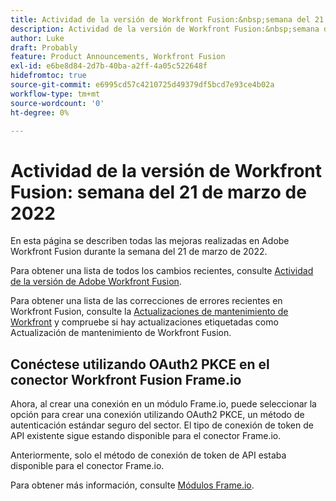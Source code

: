 ```yaml
---
title: Actividad de la versión de Workfront Fusion:&nbsp;semana del 21 de marzo de 2022
description: Actividad de la versión de Workfront Fusion:&nbsp;semana del 21 de marzo de 2022
author: Luke
draft: Probably
feature: Product Announcements, Workfront Fusion
exl-id: e6be8d84-2d7b-40ba-a2ff-4a05c522648f
hidefromtoc: true
source-git-commit: e6995cd57c4210725d49379df5bcd7e93ce4b02a
workflow-type: tm+mt
source-wordcount: '0'
ht-degree: 0%

---
```


# Actividad de la versión de Workfront Fusion: semana del 21 de marzo de 2022

En esta página se describen todas las mejoras realizadas en Adobe Workfront Fusion durante la semana del 21 de marzo de 2022.

Para obtener una lista de todos los cambios recientes, consulte [Actividad de la versión de Adobe Workfront Fusion](../../../product-announcements/product-releases/fusion-release-activity/fusion-release-activity.md).

Para obtener una lista de las correcciones de errores recientes en Workfront Fusion, consulte la [Actualizaciones de mantenimiento de Workfront](https://experienceleague.adobe.com/docs/workfront-known-issues/releases/current-updates.html) y compruebe si hay actualizaciones etiquetadas como Actualización de mantenimiento de Workfront Fusion.

## Conéctese utilizando OAuth2 PKCE en el conector Workfront Fusion Frame.io

Ahora, al crear una conexión en un módulo Frame.io, puede seleccionar la opción para crear una conexión utilizando OAuth2 PKCE, un método de autenticación estándar seguro del sector. El tipo de conexión de token de API existente sigue estando disponible para el conector Frame.io.

Anteriormente, solo el método de conexión de token de API estaba disponible para el conector Frame.io.

Para obtener más información, consulte [Módulos Frame.io](../../../workfront-fusion/apps-and-their-modules/frame-io-modules.md).

